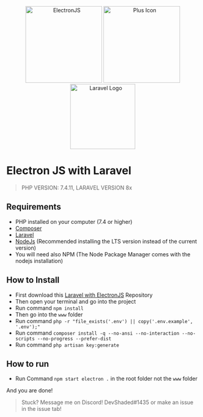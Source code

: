 <p align="center">
<img src="https://gblobscdn.gitbook.com/spaces%2F-LBKK1y7h_XWAtuRJG9X%2Favatar.png?alt=media" alt="ElectronJS" width="200"/> 
<img src="https://i.dlpng.com/static/png/94951_preview.png" alt="Plus Icon" width="200"/> 
<img src="https://laravel.com/img/logomark.min.svg" alt="Laravel Logo" width="170"/> 
</p>

# Electron JS with Laravel
> PHP VERSION: 7.4.11,
>LARAVEL VERSION 8x

## Requirements
- PHP installed on your computer (7.4 or higher)
- [Composer](https://getcomposer.org/download/)
- [Laravel](https://laravel.com/docs/8.x#via-laravel-installer)
- [NodeJs](https://nodejs.org/en/) (Recommended installing the LTS version instead of the current version)
- You will need also NPM (The Node Package Manager comes with the nodejs installation)

## How to Install
- First download this [Laravel with ElectronJS](https://github.com/DevShaded/electron-laravel) Repository
- Then open your terminal and go into the project
- Run command `npm install`
- Then go into the `www` folder
- Run command `php -r "file_exists('.env') || copy('.env.example', '.env');"`
- Run command `composer install -q --no-ansi --no-interaction --no-scripts --no-progress --prefer-dist`
- Run command `php artisan key:generate`

## How to run
- Run Command `npm start electron .` in the root folder not the `www` folder

And you are done!

> Stuck? Message me on Discord! DevShaded#1435 or make an issue in the issue tab!